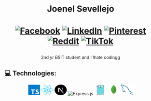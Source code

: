 
# <p align="center">Joenel Sevellejo</p>
 
# <p align="center">[![Facebook](https://img.shields.io/badge/Facebook-%231877F2.svg?logo=Facebook&logoColor=white)](https://facebook.com/https://www.facebook.com/Joenel11) [![LinkedIn](https://img.shields.io/badge/LinkedIn-%230077B5.svg?logo=linkedin&logoColor=white)](https://linkedin.com/in/https://linkedin.com/in/https://www.linkedin.com/in/joenel-sevellejo-2919a7259/) [![Pinterest](https://img.shields.io/badge/Pinterest-%23E60023.svg?logo=Pinterest&logoColor=white)](https://pinterest.com/https://pinterest.com/joenelsevellejo831) [![Reddit](https://img.shields.io/badge/Reddit-%23FF4500.svg?logo=Reddit&logoColor=white)](https://reddit.com/user/https://reddit.com/user/TobiKun) [![TikTok](https://img.shields.io/badge/TikTok-%23000000.svg?logo=TikTok&logoColor=white)](https://tiktok.com/@https://tiktok.com/@tobikun11) </p>


<p align="center">2nd yr BSIT student and I !hate codingg</p>


## 💻 Technologies:
<div style="display: inline_block; text-align: center;">
  <img alt="TypeScript" height="35" width="40" src="https://raw.githubusercontent.com/devicons/devicon/master/icons/typescript/typescript-original.svg">
  <img alt="React" height="35" width="40" src="https://raw.githubusercontent.com/devicons/devicon/master/icons/react/react-original.svg">
  <img alt="Next.js" height="35" width="40" src="https://raw.githubusercontent.com/devicons/devicon/master/icons/nextjs/nextjs-original.svg">
<img alt="Express.js" height="35" width="40" src="https://cdn.jsdelivr.net/npm/simple-icons@v4/icons/express.svg">
  <img alt="Go" height="35" width="40" src="https://raw.githubusercontent.com/devicons/devicon/master/icons/go/go-original.svg">
  <img alt="MongoDB" height="35" width="40" src="https://raw.githubusercontent.com/devicons/devicon/master/icons/mongodb/mongodb-original.svg">
  <img alt="MySQL" height="35" width="40" src="https://raw.githubusercontent.com/devicons/devicon/master/icons/mysql/mysql-original.svg">
</div>



<p>&nbsp;</p>  


<!-- Proudly created with GPRM ( https://gprm.itsvg.in ) -->
